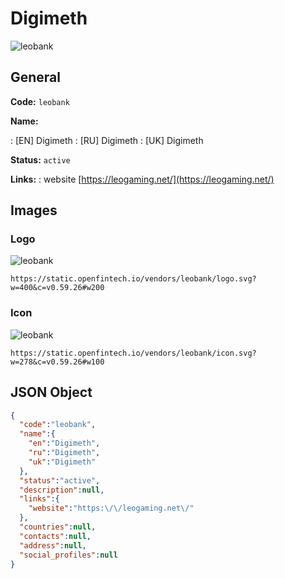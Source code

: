 
# Digimeth 
![leobank](https://static.openfintech.io/vendors/leobank/logo.svg?w=400&c=v0.59.26#w200)  

## General 
 
**Code:** `leobank` 
 
**Name:** 
 
:	[EN] Digimeth 
:	[RU] Digimeth 
:	[UK] Digimeth 
 
**Status:** `active` 
 
**Links:** 
: website [https://leogaming.net/](https://leogaming.net/) 
 

## Images 

### Logo 
 
![leobank](https://static.openfintech.io/vendors/leobank/logo.svg?w=400&c=v0.59.26#w200)  

```
https://static.openfintech.io/vendors/leobank/logo.svg?w=400&c=v0.59.26#w200
```  

### Icon 
 
![leobank](https://static.openfintech.io/vendors/leobank/icon.svg?w=278&c=v0.59.26#w100)  

```
https://static.openfintech.io/vendors/leobank/icon.svg?w=278&c=v0.59.26#w100
```  

## JSON Object 

```json
{
  "code":"leobank",
  "name":{
    "en":"Digimeth",
    "ru":"Digimeth",
    "uk":"Digimeth"
  },
  "status":"active",
  "description":null,
  "links":{
    "website":"https:\/\/leogaming.net\/"
  },
  "countries":null,
  "contacts":null,
  "address":null,
  "social_profiles":null
}
```  
